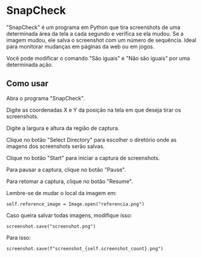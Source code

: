 # SnapCheck
"SnapCheck" é um programa em Python que tira screenshots de uma determinada área da tela a cada segundo e verifica se ela mudou. Se a imagem mudou, ele salva o screenshot com um número de sequência. Ideal para monitorar mudanças em páginas da web ou em jogos.

Você pode modificar o comando "São iguais" e "Não são iguais" por uma determinada ação.
## Como usar
Abra o programa "SnapCheck".

Digite as coordenadas X e Y da posição na tela em que deseja tirar os screenshots.

Digite a largura e altura da região de captura.

Clique no botão "Select Directory" para escolher o diretório onde as imagens dos screenshots serão salvas.

Clique no botão "Start" para iniciar a captura de screenshots.

Para pausar a captura, clique no botão "Pause".

Para retomar a captura, clique no botão "Resume".

Lembre-se de mudar o local da imagem em:
    
    self.reference_image = Image.open("referencia.png")
Caso queira salvar todas imagens, modifique isso:
      
    screenshot.save("screenshot.png")
 
Para isso:

    screenshot.save(f"screenshot_{self.screenshot_count}.png")
